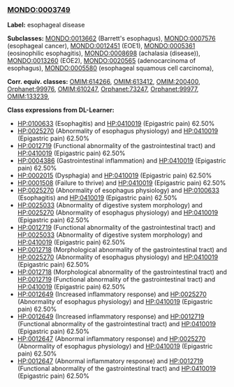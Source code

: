 
### [MONDO:0003749](http://purl.obolibrary.org/obo/MONDO_0003749)
**Label:** esophageal disease

**Subclasses:** [MONDO:0013662](http://purl.obolibrary.org/obo/MONDO_0013662) (Barrett's esophagus), [MONDO:0007576](http://purl.obolibrary.org/obo/MONDO_0007576) (esophageal cancer), [MONDO:0012451](http://purl.obolibrary.org/obo/MONDO_0012451) (EOE1), [MONDO:0005361](http://purl.obolibrary.org/obo/MONDO_0005361) (eosinophilic esophagitis), [MONDO:0008698](http://purl.obolibrary.org/obo/MONDO_0008698) (achalasia (disease)), [MONDO:0013260](http://purl.obolibrary.org/obo/MONDO_0013260) (EOE2), [MONDO:0020565](http://purl.obolibrary.org/obo/MONDO_0020565) (adenocarcinoma of esophagus), [MONDO:0005580](http://purl.obolibrary.org/obo/MONDO_0005580) (esophageal squamous cell carcinoma), 

**Corr. equiv. classes:** [OMIM:614266](http://purl.obolibrary.org/obo/OMIM_614266), [OMIM:613412](http://purl.obolibrary.org/obo/OMIM_613412), [OMIM:200400](http://purl.obolibrary.org/obo/OMIM_200400), [Orphanet:99976](http://www.orpha.net/ORDO/Orphanet_99976), [OMIM:610247](http://purl.obolibrary.org/obo/OMIM_610247), [Orphanet:73247](http://www.orpha.net/ORDO/Orphanet_73247), [Orphanet:99977](http://www.orpha.net/ORDO/Orphanet_99977), [OMIM:133239](http://purl.obolibrary.org/obo/OMIM_133239), 

**Class expressions from DL-Learner:**

- [HP:0100633](http://purl.obolibrary.org/obo/HP_0100633) (Esophagitis) and [HP:0410019](http://purl.obolibrary.org/obo/HP_0410019) (Epigastric pain) 62.50%
- [HP:0025270](http://purl.obolibrary.org/obo/HP_0025270) (Abnormality of esophagus physiology) and [HP:0410019](http://purl.obolibrary.org/obo/HP_0410019) (Epigastric pain) 62.50%
- [HP:0012719](http://purl.obolibrary.org/obo/HP_0012719) (Functional abnormality of the gastrointestinal tract) and [HP:0410019](http://purl.obolibrary.org/obo/HP_0410019) (Epigastric pain) 62.50%
- [HP:0004386](http://purl.obolibrary.org/obo/HP_0004386) (Gastrointestinal inflammation) and [HP:0410019](http://purl.obolibrary.org/obo/HP_0410019) (Epigastric pain) 62.50%
- [HP:0002015](http://purl.obolibrary.org/obo/HP_0002015) (Dysphagia) and [HP:0410019](http://purl.obolibrary.org/obo/HP_0410019) (Epigastric pain) 62.50%
- [HP:0001508](http://purl.obolibrary.org/obo/HP_0001508) (Failure to thrive) and [HP:0410019](http://purl.obolibrary.org/obo/HP_0410019) (Epigastric pain) 62.50%
- [HP:0025270](http://purl.obolibrary.org/obo/HP_0025270) (Abnormality of esophagus physiology) and [HP:0100633](http://purl.obolibrary.org/obo/HP_0100633) (Esophagitis) and [HP:0410019](http://purl.obolibrary.org/obo/HP_0410019) (Epigastric pain) 62.50%
- [HP:0025033](http://purl.obolibrary.org/obo/HP_0025033) (Abnormality of digestive system morphology) and [HP:0025270](http://purl.obolibrary.org/obo/HP_0025270) (Abnormality of esophagus physiology) and [HP:0410019](http://purl.obolibrary.org/obo/HP_0410019) (Epigastric pain) 62.50%
- [HP:0012719](http://purl.obolibrary.org/obo/HP_0012719) (Functional abnormality of the gastrointestinal tract) and [HP:0025033](http://purl.obolibrary.org/obo/HP_0025033) (Abnormality of digestive system morphology) and [HP:0410019](http://purl.obolibrary.org/obo/HP_0410019) (Epigastric pain) 62.50%
- [HP:0012718](http://purl.obolibrary.org/obo/HP_0012718) (Morphological abnormality of the gastrointestinal tract) and [HP:0025270](http://purl.obolibrary.org/obo/HP_0025270) (Abnormality of esophagus physiology) and [HP:0410019](http://purl.obolibrary.org/obo/HP_0410019) (Epigastric pain) 62.50%
- [HP:0012718](http://purl.obolibrary.org/obo/HP_0012718) (Morphological abnormality of the gastrointestinal tract) and [HP:0012719](http://purl.obolibrary.org/obo/HP_0012719) (Functional abnormality of the gastrointestinal tract) and [HP:0410019](http://purl.obolibrary.org/obo/HP_0410019) (Epigastric pain) 62.50%
- [HP:0012649](http://purl.obolibrary.org/obo/HP_0012649) (Increased inflammatory response) and [HP:0025270](http://purl.obolibrary.org/obo/HP_0025270) (Abnormality of esophagus physiology) and [HP:0410019](http://purl.obolibrary.org/obo/HP_0410019) (Epigastric pain) 62.50%
- [HP:0012649](http://purl.obolibrary.org/obo/HP_0012649) (Increased inflammatory response) and [HP:0012719](http://purl.obolibrary.org/obo/HP_0012719) (Functional abnormality of the gastrointestinal tract) and [HP:0410019](http://purl.obolibrary.org/obo/HP_0410019) (Epigastric pain) 62.50%
- [HP:0012647](http://purl.obolibrary.org/obo/HP_0012647) (Abnormal inflammatory response) and [HP:0025270](http://purl.obolibrary.org/obo/HP_0025270) (Abnormality of esophagus physiology) and [HP:0410019](http://purl.obolibrary.org/obo/HP_0410019) (Epigastric pain) 62.50%
- [HP:0012647](http://purl.obolibrary.org/obo/HP_0012647) (Abnormal inflammatory response) and [HP:0012719](http://purl.obolibrary.org/obo/HP_0012719) (Functional abnormality of the gastrointestinal tract) and [HP:0410019](http://purl.obolibrary.org/obo/HP_0410019) (Epigastric pain) 62.50%


